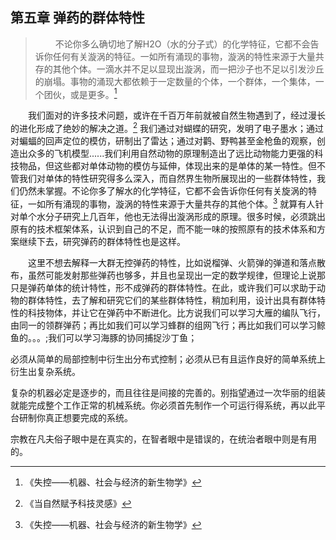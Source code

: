 ## 第五章 弹药的群体特性

> &emsp;&emsp; 不论你多么确切地了解H2O（水的分子式）的化学特征，它都不会告诉你任何有关漩涡的特征。一如所有涌现的事物，漩涡的特性来源于大量共存的其他个体。一滴水并不足以显现出漩涡，而一把沙子也不足以引发沙丘的崩塌。事物的涌现大都依赖于一定数量的个体，一个群体，一个集体，一个团伙，或是更多。[^1]

[^1]:《失控——机器、社会与经济的新生物学》  

&emsp;&emsp;我们面对的许多技术问题，或许在千百万年前就被自然生物遇到了，经过漫长的进化形成了绝妙的解决之道。[^2] 我们通过对蝴蝶的研究，发明了电子墨水；通过对蝙蝠的回声定位的模仿，研制出了雷达；通过对鹳、野鸭甚至金枪鱼的观察，创造出众多的飞机模型......我们利用自然动物的原理制造出了远比动物能力更强的科技物品，但这些都对单体动物的模仿与延伸，体现出来的是单体的某一特性。但不管我们对单体的特性研究得多么深入，而自然界生物所展现出的一些群体特性，我们仍然未掌握。不论你多了解水的化学特征，它都不会告诉你任何有关旋涡的特征，一如所有涌现的事物，漩涡的特性来源于大量共存的其他个体。[^1] 就算有人针对单个水分子研究上几百年，他也无法得出漩涡形成的原理。很多时候，必须跳出原有的技术框架体系，认识到自己的不足，而不能一味的按照原有的技术体系和方案继续下去，研究弹药的群体特性也是这样。

&emsp;&emsp;这里不想去解释一大群无控弹药的特性，比如说榴弹、火箭弹的弹道和落点散布，虽然可能发射那些弹药也够多，并且也呈现出一定的数学规律，但理论上说那只是弹药单体的统计特性，形不成弹药的群体特性。在此，或许我们可以求助于动物的群体特性，去了解和研究它们的某些群体特性，稍加利用，设计出具有群体特性的科技物体，并让它在弹药中不断进化。比方说我们可以学习大雁的编队飞行，由同一的领群弹药；再比如我们可以学习蜂群的组网飞行；再比如我们可以学习鲸鱼的。。。;我们可以学习海豚的协同捕捉沙丁鱼；





[^2]:《当自然赋予科技灵感》


必须从简单的局部控制中衍生出分布式控制；必须从已有且运作良好的简单系统上衍生出复杂系统。

复杂的机器必定是逐步的，而且往往是间接的完善的。别指望通过一次华丽的组装就能完成整个工作正常的机械系统。你必须首先制作一个可运行得系统，再以此平台研制你真正想要完成的系统。


宗教在凡夫俗子眼中是在真实的，在智者眼中是错误的，在统治者眼中则是有用的。
